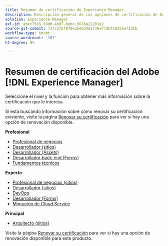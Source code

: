 ```yaml
---
title: Resumen de certificación de Experience Manager
description: Descripción general de las opciones de certificación de Adobe Experience Manager
solution: Experience Manager
exl-id: abec7565-58dd-46d7-bebc-5676a22201e2
source-git-commit: 73fc27bf870e3bebd4d1736e772b4c8355ef1d1b
workflow-type: tm+mt
source-wordcount: '101'
ht-degree: 0%

---
```


# Resumen de certificación del Adobe [!DNL Experience Manager]

Seleccione el nivel y la función para obtener más información sobre la certificación que le interesa.

Si está buscando información sobre cómo renovar su certificación existente, visite la página [Renovar su certificación](/help/certifications/renew.md) para ver si hay una opción de renovación disponible.

**Profesional**

* [Profesional de negocios](/help/certifications/aem/aem-p-business.md) <!--AD0-E126-->
* [Desarrollador (sitios)](/help/certifications/aem/aem-sites-p-developer.md) <!--AD0-E123-->
* [Desarrollador (Assets)](/help/certifications/aem/aem-assets-p-developer.md) <!--AD0-E129-->
* [Desarrollador back-end (Forms)](/help/certifications/aem/aem-forms-p-bedeveloper.md) <!--AD0-E127-->
* [Fundamentos técnicos](/help/certifications/aem/aem-p-foundations.md) <!--AD0-E132-->

**Experto**

* [Profesional de negocios (sitios)](/help/certifications/aem/aem-sites-e-business.md) <!--AD0-E121-->
* [Desarrollador (sitios)](/help/certifications/aem/aem-sites-e-developer.md) <!--AD0-E134-->
* [DevOps](/help/certifications/aem/aem-devops-e-engineer.md) <!--AD0-E124-->
* [Desarrollador (Forms)](/help/certifications/aem/aem-forms-e-developer.md) <!--AD0-E125-->
* [Migración de Cloud Service](/help/certifications/aem/aem-cs-e-migration.md) <!--AD0-E136-->

**Principal**

* [Arquitecto (sitios)](/help/certifications/aem/aem-sites-m-architect.md) <!--AD0-E117-->

Visite la página [Renovar su certificación](/help/certifications/renew.md) para ver si hay una opción de renovación disponible para este producto.